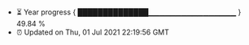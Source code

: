 - ⏳ Year progress { ██████████████▁▁▁▁▁▁▁▁▁▁▁▁▁▁▁▁ } 49.84 %
- ⏰ Updated on Thu, 01 Jul 2021 22:19:56 GMT

